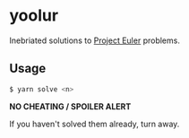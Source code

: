 # yoolur

Inebriated solutions to [Project Euler](https://projecteuler.net) problems.

## Usage

```bash
$ yarn solve <n>
```

**NO CHEATING / SPOILER ALERT**

If you haven't solved them already, turn away.